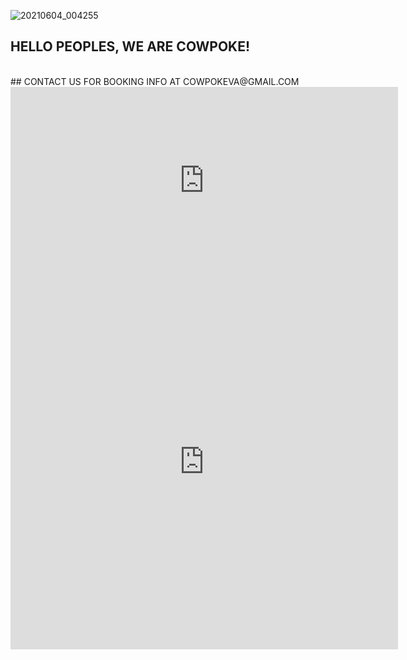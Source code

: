 ![20210604_004255](https://user-images.githubusercontent.com/85310685/120841281-4ec0d480-c539-11eb-9292-b801ec3f97d1.jpg)

## HELLO PEOPLES, WE ARE COWPOKE!
<br>
## CONTACT US FOR BOOKING INFO AT COWPOKEVA@GMAIL.COM 
<br>
<iframe width="620" height="300" src="https://www.youtube.com/embed/eppiVEbUGgk" title="YouTube video player" frameborder="0" allow="accelerometer; autoplay; clipboard-write; encrypted-media; gyroscope; picture-in-picture" allowfullscreen></iframe> 
<br>
<iframe src="https://calendar.google.com/calendar/embed?height=600&amp;wkst=1&amp;bgcolor=%23ffffff&amp;ctz=America%2FNew_York&amp;src=Y293cG9rZXZhQGdtYWlsLmNvbQ&amp;color=%23039BE5&amp;showTz=0&amp;showCalendars=0&amp;showTabs=0&amp;showPrint=0&amp;showTitle=0" style="border-width:0" width="620" height="600" frameborder="0" scrolling="no"></iframe>
<br>
